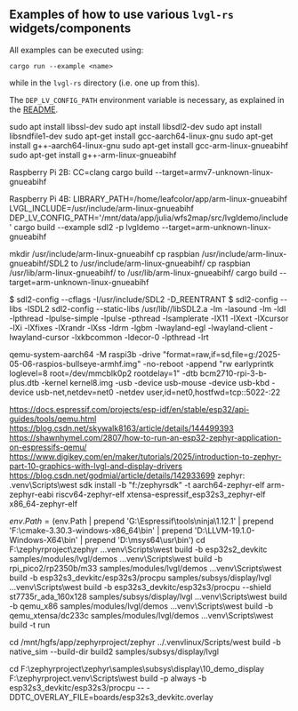 ## Examples of how to use various  `lvgl-rs` widgets/components

All examples can be executed using:
```shell
cargo run --example <name>
```
while in the `lvgl-rs` directory (i.e. one up from this).

The `DEP_LV_CONFIG_PATH` environment variable is necessary, as explained in the [README](../README.md).


sudo apt install libssl-dev
sudo apt install libsdl2-dev
sudo apt install libsndfile1-dev
sudo apt-get install gcc-aarch64-linux-gnu
sudo apt-get install g++-aarch64-linux-gnu
sudo apt-get install gcc-arm-linux-gnueabihf
sudo apt-get install g++-arm-linux-gnueabihf

Raspberry Pi 2B:
CC=clang cargo build --target=armv7-unknown-linux-gnueabihf

Raspberry Pi 4B:
LIBRARY_PATH=/home/leafcolor/app/arm-linux-gnueabihf LVGL_INCLUDE=/usr/include/arm-linux-gnueabihf DEP_LV_CONFIG_PATH='/mnt/data/app/julia/wfs2map/src/lvgldemo/include' cargo build --example sdl2 -p lvgldemo --target=arm-unknown-linux-gnueabihf

mkdir /usr/include/arm-linux-gnueabihf
cp raspbian /usr/include/arm-linux-gnueabihf/SDL2 to /usr/include/arm-linux-gnueabihf/
cp raspbian /usr/lib/arm-linux-gnueabihf/ to /usr/lib/arm-linux-gnueabihf/
cargo build --target=arm-unknown-linux-gnueabihf


$ sdl2-config --cflags
-I/usr/include/SDL2 -D_REENTRANT
$ sdl2-config --libs
-lSDL2
sdl2-config --static-libs
/usr/lib//libSDL2.a -lm -lasound -lm -ldl -lpthread -lpulse-simple -lpulse -pthread -lsamplerate -lX11 -lXext -lXcursor -lXi -lXfixes -lXrandr -lXss -ldrm -lgbm -lwayland-egl -lwayland-client -lwayland-cursor -lxkbcommon -ldecor-0 -lpthread -lrt


qemu-system-aarch64 -M raspi3b -drive "format=raw,if=sd,file=g:/2025-05-06-raspios-bullseye-armhf.img" -no-reboot -append "rw earlyprintk loglevel=8 root=/dev/mmcblk0p2 rootdelay=1" -dtb bcm2710-rpi-3-b-plus.dtb -kernel kernel8.img -usb -device usb-mouse -device usb-kbd -device usb-net,netdev=net0 -netdev user,id=net0,hostfwd=tcp::5022-:22



https://docs.espressif.com/projects/esp-idf/en/stable/esp32/api-guides/tools/qemu.html
https://blog.csdn.net/skywalk8163/article/details/144499393
https://shawnhymel.com/2807/how-to-run-an-esp32-zephyr-application-on-espressifs-qemu/
https://www.digikey.com/en/maker/tutorials/2025/introduction-to-zephyr-part-10-graphics-with-lvgl-and-display-drivers
https://blog.csdn.net/godmial/article/details/142933699
zephyr:
.venv\Scripts\west sdk install -b "f:/zephyrsdk" -t aarch64-zephyr-elf arm-zephyr-eabi riscv64-zephyr-elf xtensa-espressif_esp32s3_zephyr-elf x86_64-zephyr-elf

$env.Path = ($env.Path | prepend 'G:\Espressif\tools\ninja\1.12.1' | prepend 'F:\cmake-3.30.3-windows-x86_64\bin' | prepend 'D:\LLVM-19.1.0-Windows-X64\bin' | prepend 'D:\msys64\usr\bin')
cd F:\zephyrproject\zephyr
..\.venv\Scripts\west build -b esp32s2_devkitc samples/modules/lvgl/demos
..\.venv\Scripts\west build -b rpi_pico2/rp2350b/m33 samples/modules/lvgl/demos
..\.venv\Scripts\west build -b esp32s3_devkitc/esp32s3/procpu samples/subsys/display/lvgl
..\.venv\Scripts\west build -b esp32s3_devkitc/esp32s3/procpu --shield st7735r_ada_160x128 samples/subsys/display/lvgl
..\.venv\Scripts\west build -b qemu_x86 samples/modules/lvgl/demos
..\.venv\Scripts\west build -b qemu_xtensa/dc233c samples/modules/lvgl/demos
..\.venv\Scripts\west build -t run


cd /mnt/hgfs/app/zephyrproject/zephyr
../.venvlinux/Scripts/west build -b native_sim --build-dir build2 samples/subsys/display/lvgl

cd F:\zephyrproject\zephyr\samples\subsys\display\10_demo_display
F:\zephyrproject\.venv\Scripts\west build -p always -b esp32s3_devkitc/esp32s3/procpu -- -DDTC_OVERLAY_FILE=boards/esp32s3_devkitc.overlay